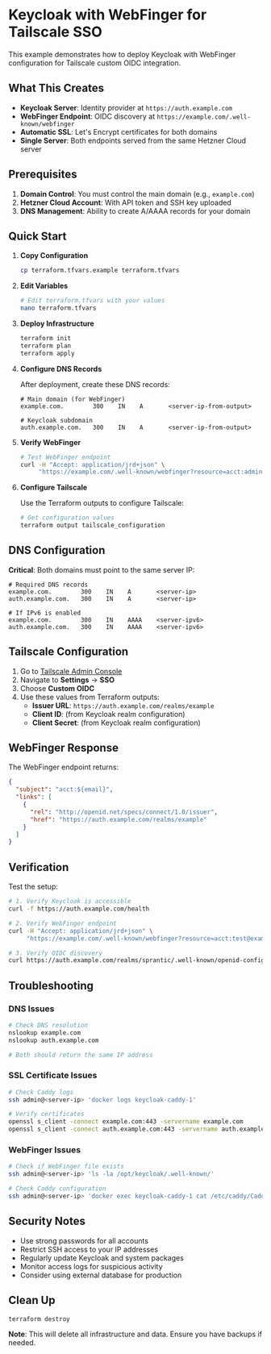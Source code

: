 # Keycloak with WebFinger for Tailscale SSO

This example demonstrates how to deploy Keycloak with WebFinger configuration for Tailscale custom OIDC integration.

## What This Creates

- **Keycloak Server**: Identity provider at `https://auth.example.com`
- **WebFinger Endpoint**: OIDC discovery at `https://example.com/.well-known/webfinger`
- **Automatic SSL**: Let's Encrypt certificates for both domains
- **Single Server**: Both endpoints served from the same Hetzner Cloud server

## Prerequisites

1. **Domain Control**: You must control the main domain (e.g., `example.com`)
2. **Hetzner Cloud Account**: With API token and SSH key uploaded
3. **DNS Management**: Ability to create A/AAAA records for your domain

## Quick Start

1. **Copy Configuration**
   ```bash
   cp terraform.tfvars.example terraform.tfvars
   ```

2. **Edit Variables**
   ```bash
   # Edit terraform.tfvars with your values
   nano terraform.tfvars
   ```

3. **Deploy Infrastructure**
   ```bash
   terraform init
   terraform plan
   terraform apply
   ```

4. **Configure DNS Records**
   
   After deployment, create these DNS records:
   ```
   # Main domain (for WebFinger)
   example.com.        300    IN    A       <server-ip-from-output>
   
   # Keycloak subdomain
   auth.example.com.   300    IN    A       <server-ip-from-output>
   ```

5. **Verify WebFinger**
   ```bash
   # Test WebFinger endpoint
   curl -H "Accept: application/jrd+json" \
        "https://example.com/.well-known/webfinger?resource=acct:admin@example.com"
   ```

6. **Configure Tailscale**
   
   Use the Terraform outputs to configure Tailscale:
   ```bash
   # Get configuration values
   terraform output tailscale_configuration
   ```

## DNS Configuration

**Critical**: Both domains must point to the same server IP:

```dns
# Required DNS records
example.com.        300    IN    A       <server-ip>
auth.example.com.   300    IN    A       <server-ip>

# If IPv6 is enabled
example.com.        300    IN    AAAA    <server-ipv6>
auth.example.com.   300    IN    AAAA    <server-ipv6>
```

## Tailscale Configuration

1. Go to [Tailscale Admin Console](https://login.tailscale.com/admin/)
2. Navigate to **Settings** → **SSO**
3. Choose **Custom OIDC**
4. Use these values from Terraform outputs:
   - **Issuer URL**: `https://auth.example.com/realms/example`
   - **Client ID**: (from Keycloak realm configuration)
   - **Client Secret**: (from Keycloak realm configuration)

## WebFinger Response

The WebFinger endpoint returns:
```json
{
  "subject": "acct:${email}",
  "links": [
    {
      "rel": "http://openid.net/specs/connect/1.0/issuer",
      "href": "https://auth.example.com/realms/example"
    }
  ]
}
```

## Verification

Test the setup:

```bash
# 1. Verify Keycloak is accessible
curl -f https://auth.example.com/health

# 2. Verify WebFinger endpoint
curl -H "Accept: application/jrd+json" \
     "https://example.com/.well-known/webfinger?resource=acct:test@example.com"

# 3. Verify OIDC discovery
curl https://auth.example.com/realms/sprantic/.well-known/openid-configuration
```

## Troubleshooting

### DNS Issues
```bash
# Check DNS resolution
nslookup example.com
nslookup auth.example.com

# Both should return the same IP address
```

### SSL Certificate Issues
```bash
# Check Caddy logs
ssh admin@<server-ip> 'docker logs keycloak-caddy-1'

# Verify certificates
openssl s_client -connect example.com:443 -servername example.com
openssl s_client -connect auth.example.com:443 -servername auth.example.com
```

### WebFinger Issues
```bash
# Check if WebFinger file exists
ssh admin@<server-ip> 'ls -la /opt/keycloak/.well-known/'

# Check Caddy configuration
ssh admin@<server-ip> 'docker exec keycloak-caddy-1 cat /etc/caddy/Caddyfile'
```

## Security Notes

- Use strong passwords for all accounts
- Restrict SSH access to your IP addresses
- Regularly update Keycloak and system packages
- Monitor access logs for suspicious activity
- Consider using external database for production

## Clean Up

```bash
terraform destroy
```

**Note**: This will delete all infrastructure and data. Ensure you have backups if needed.